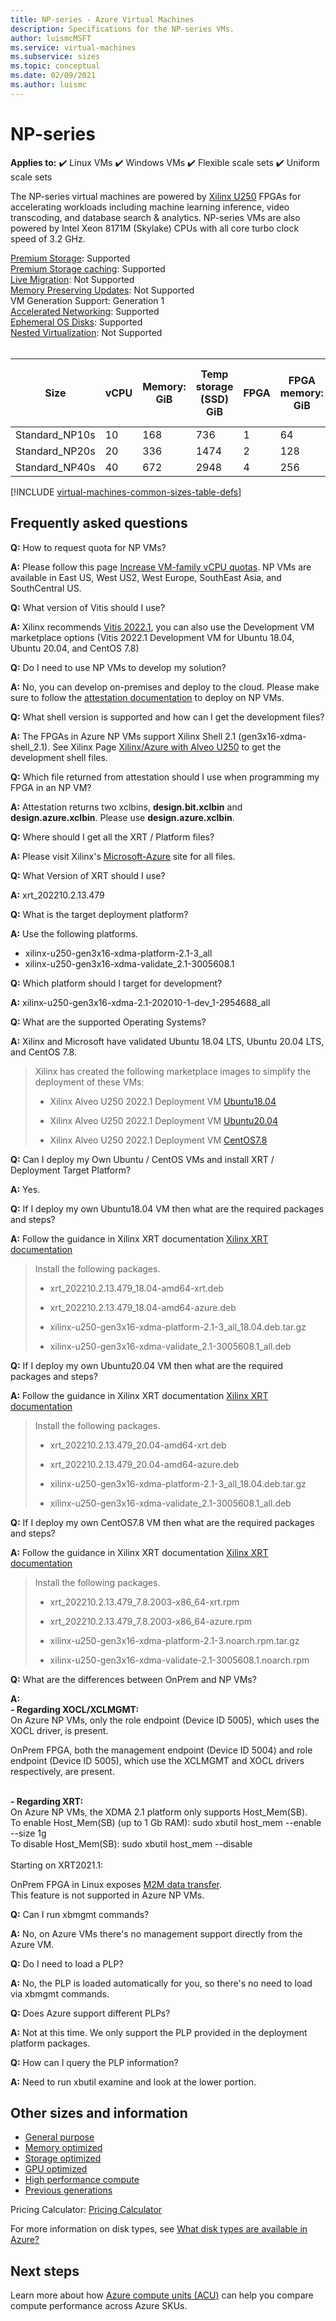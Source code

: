 ```yaml
---
title: NP-series - Azure Virtual Machines
description: Specifications for the NP-series VMs.
author: luismcMSFT
ms.service: virtual-machines
ms.subservice: sizes
ms.topic: conceptual
ms.date: 02/09/2021
ms.author: luismc
---
```


# NP-series 

**Applies to:** :heavy_check_mark: Linux VMs :heavy_check_mark: Windows VMs :heavy_check_mark: Flexible scale sets :heavy_check_mark: Uniform scale sets

The NP-series virtual machines are powered by [Xilinx U250](https://www.xilinx.com/products/boards-and-kits/alveo/u250.html) FPGAs for accelerating workloads including machine learning inference, video transcoding, and database search & analytics. NP-series VMs are also powered by Intel Xeon 8171M (Skylake) CPUs with all core turbo clock speed of 3.2 GHz.

[Premium Storage](premium-storage-performance.md): Supported<br>
[Premium Storage caching](premium-storage-performance.md#disk-caching): Supported<br>
[Live Migration](maintenance-and-updates.md): Not Supported<br>
[Memory Preserving Updates](maintenance-and-updates.md): Not Supported<br>
VM Generation Support: Generation 1<br>
[Accelerated Networking](../virtual-network/create-vm-accelerated-networking-cli.md): Supported<br>
[Ephemeral OS Disks](ephemeral-os-disks.md): Supported<br>
[Nested Virtualization](/virtualization/hyper-v-on-windows/user-guide/nested-virtualization): Not Supported <br>
<br>

| Size | vCPU | Memory: GiB | Temp storage (SSD) GiB | FPGA | FPGA memory: GiB | Max data disks | Max NICs/ Expected network bandwidth (Mbps) | 
|---|---|---|---|---|---|---|---|
| Standard_NP10s | 10 | 168 | 736  | 1 | 64  | 8 | 1 / 7500 | 
| Standard_NP20s | 20 | 336 | 1474 | 2 | 128 | 16 | 2 / 15000 | 
| Standard_NP40s | 40 | 672 | 2948 | 4 | 256 | 32 | 4 / 30000 | 



[!INCLUDE [virtual-machines-common-sizes-table-defs](../../includes/virtual-machines-common-sizes-table-defs.md)]


##  Frequently asked questions

**Q:** How to request quota for NP VMs?

**A:** Please follow this page [Increase VM-family vCPU quotas](../azure-portal/supportability/per-vm-quota-requests.md). NP VMs are available in East US, West US2, West Europe, SouthEast Asia, and SouthCentral US.

**Q:** What version of Vitis should I use? 

**A:** Xilinx recommends [Vitis 2022.1](https://www.xilinx.com/products/design-tools/vitis/vitis-platform.html), you can also use the Development VM marketplace options (Vitis 2022.1 Development VM for Ubuntu 18.04, Ubuntu 20.04, and CentOS 7.8)

**Q:** Do I need to use NP VMs to develop my solution? 

**A:** No, you can develop on-premises and deploy to the cloud. Please make sure to follow the [attestation documentation](./field-programmable-gate-arrays-attestation.md) to deploy on NP VMs. 

**Q:** What shell version is supported and how can I get the development files?

**A:** The FPGAs in Azure NP VMs support Xilinx Shell 2.1 (gen3x16-xdma-shell_2.1). See Xilinx Page [Xilinx/Azure with Alveo U250](https://www.xilinx.com/microsoft-azure.htm) to get the development shell files.

**Q:** Which file returned from attestation should I use when programming my FPGA in an NP VM?

**A:** Attestation returns two xclbins, **design.bit.xclbin** and **design.azure.xclbin**. Please use **design.azure.xclbin**.

**Q:** Where should I get all the XRT / Platform files?

**A:** Please visit Xilinx's [Microsoft-Azure](https://www.xilinx.com/microsoft-azure.html) site for all files.

**Q:** What Version of XRT should I use?

**A:** xrt_202210.2.13.479 

**Q:** What is the target deployment platform?

**A:** Use the following platforms.
- xilinx-u250-gen3x16-xdma-platform-2.1-3_all
- xilinx-u250-gen3x16-xdma-validate_2.1-3005608.1 

**Q:** Which platform should I target for development?

**A:** xilinx-u250-gen3x16-xdma-2.1-202010-1-dev_1-2954688_all 

**Q:** What are the supported Operating Systems? 

**A:** Xilinx and Microsoft have validated Ubuntu 18.04 LTS, Ubuntu 20.04 LTS, and CentOS 7.8.

>Xilinx has created the following marketplace images to simplify the deployment of these VMs: 
>
>- Xilinx Alveo U250 2022.1 Deployment VM [Ubuntu18.04](https://portal.azure.com/#create/xilinx.vitis2022_1_ubuntu1804_development_imagevitis2022_1_ubuntu1804)
>
>- Xilinx Alveo U250 2022.1 Deployment VM [Ubuntu20.04](https://portal.azure.com/#create/xilinx.vitis2022_1_ubuntu2004_development_imagevitis2022_1_ubuntu2004)
>
>- Xilinx Alveo U250 2022.1 Deployment VM [CentOS7.8](https://portal.azure.com/#create/xilinx.vitis2022_1_centos78_development_imagevitis2022_1_centos78)

**Q:** Can I deploy my Own Ubuntu / CentOS VMs and install XRT / Deployment Target Platform? 

**A:** Yes.

**Q:** If I deploy my own Ubuntu18.04 VM then what are the required packages and steps?

**A:** Follow the guidance in Xilinx XRT documentation [Xilinx XRT documentation](https://docs.xilinx.com/r/en-US/ug1451-xrt-release-notes/XRT-Operating-System-Support)

>Install the following packages.
>- xrt_202210.2.13.479_18.04-amd64-xrt.deb
>
>- xrt_202210.2.13.479_18.04-amd64-azure.deb
>       
>- xilinx-u250-gen3x16-xdma-platform-2.1-3_all_18.04.deb.tar.gz
>       
>- xilinx-u250-gen3x16-xdma-validate_2.1-3005608.1_all.deb  

**Q:** If I deploy my own Ubuntu20.04 VM then what are the required packages and steps?

**A:** Follow the guidance in Xilinx XRT documentation [Xilinx XRT documentation](https://docs.xilinx.com/r/en-US/ug1451-xrt-release-notes/XRT-Operating-System-Support)
       
>Install the following packages.
>- xrt_202210.2.13.479_20.04-amd64-xrt.deb
>       
>- xrt_202210.2.13.479_20.04-amd64-azure.deb
>       
>- xilinx-u250-gen3x16-xdma-platform-2.1-3_all_18.04.deb.tar.gz
>       
>- xilinx-u250-gen3x16-xdma-validate_2.1-3005608.1_all.deb  


**Q:** If I deploy my own CentOS7.8 VM then what are the required packages and steps?

**A:** Follow the guidance in Xilinx XRT documentation [Xilinx XRT documentation](https://docs.xilinx.com/r/en-US/ug1451-xrt-release-notes/XRT-Operating-System-Support)

 >Install the following packages.  
 >- xrt_202210.2.13.479_7.8.2003-x86_64-xrt.rpm
 >     
 >- xrt_202210.2.13.479_7.8.2003-x86_64-azure.rpm
 >    
 >- xilinx-u250-gen3x16-xdma-platform-2.1-3.noarch.rpm.tar.gz 
 >     
 >- xilinx-u250-gen3x16-xdma-validate-2.1-3005608.1.noarch.rpm  

**Q:** What are the differences between OnPrem and NP VMs?

**A:** 
<br>
<b>- Regarding XOCL/XCLMGMT: </b>
<br>
On Azure NP VMs, only the role endpoint (Device ID 5005), which uses the XOCL driver, is present.

OnPrem FPGA, both the management endpoint (Device ID 5004) and role endpoint (Device ID 5005), which use the XCLMGMT and XOCL drivers respectively, are present.

<br>
<b>- Regarding XRT: </b>
<br>
On Azure NP VMs, the XDMA 2.1 platform only supports Host_Mem(SB). 
<br>
To enable Host_Mem(SB) (up to 1 Gb RAM):  sudo xbutil host_mem --enable --size 1g 
<br>
To disable Host_Mem(SB): sudo xbutil host_mem --disable 
<br>

<br>
Starting on XRT2021.1:

OnPrem FPGA in Linux exposes
[M2M data transfer](https://xilinx.github.io/XRT/master/html/m2m.html).
<br>
This feature is not supported in Azure NP VMs.
 
**Q:** Can I run xbmgmt commands? 

**A:** No, on Azure VMs there's no management support directly from the Azure VM. 

 **Q:** Do I need to load a PLP? 

**A:** No, the PLP is loaded automatically for you, so there's no need to load via xbmgmt commands. 

 
**Q:** Does Azure support different PLPs? 

**A:** Not at this time. We only support the PLP provided in the deployment platform packages. 

**Q:** How can I query the PLP information? 

**A:** Need to run xbutil examine and look at the lower portion. 



## Other sizes and information

- [General purpose](sizes-general.md)
- [Memory optimized](sizes-memory.md)
- [Storage optimized](sizes-storage.md)
- [GPU optimized](sizes-gpu.md)
- [High performance compute](sizes-hpc.md)
- [Previous generations](sizes-previous-gen.md)

Pricing Calculator: [Pricing Calculator](https://azure.microsoft.com/pricing/calculator/)

For more information on disk types, see [What disk types are available in Azure?](disks-types.md)

## Next steps

Learn more about how [Azure compute units (ACU)](acu.md) can help you compare compute performance across Azure SKUs.
